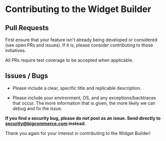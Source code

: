 # Contributing to the Widget Builder

## Pull Requests

First ensure that your feature isn't already being developed or considered (see open PRs and issues). 
If it is, please consider contributing to those initiatives.

All PRs require test coverage to be accepted when applicable.

## Issues / Bugs
 
* Please include a clear, specific title and replicable description.

* Please include your environment, OS, and any exceptions/backtraces that occur. The more
information that is given, the more likely we can debug and fix the issue.

**If you find a security bug, please do not post as an issue. Send directly to security@bigcommerce.com 
instead.**

Thank you again for your interest in contributing to the Widget Builder!
